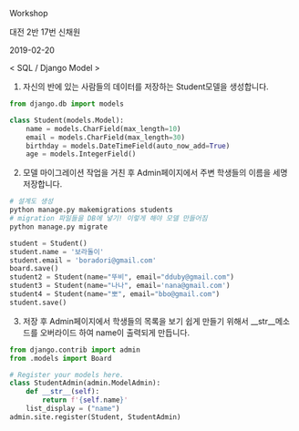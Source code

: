 Workshop

대전 2반 17번 신채원

2019-02-20

< SQL / Django Model >



1. 자신의 반에 있는 사람들의 데이터를 저장하는 Student모델을 생성합니다.

```python
from django.db import models

class Student(models.Model):
    name = models.CharField(max_length=10)
    email = models.CharField(max_length=30)
    birthday = models.DateTimeField(auto_now_add=True)
    age = models.IntegerField()
```



2. 모델 마이그레이션 작업을 거친 후
   Admin페이지에서 주변 학생들의 이름을 세명 저장합니다.

```python
# 설계도 생성
python manage.py makemigrations students
# migration 파일들을 DB에 넣기! 이렇게 해야 모델 만들어짐
python manage.py migrate

student = Student()
student.name = '보라돌이'
student.email = 'boradori@gmail.com'
board.save()
student2 = Student(name="뚜비", email="dduby@gmail.com")
student3 = Student(name="나나", email='nana@gmail.com')
student4 = Student(name="뽀", email="bbo@gmail.com")
student.save()
```



3. 저장 후 Admin페이지에서 학생들의 목록을 보기 쉽게 만들기 위해서
   __str__메소드를 오버라이드 하여 name이 출력되게 만듭니다.

```python
from django.contrib import admin
from .models import Board

# Register your models here.
class StudentAdmin(admin.ModelAdmin):
    def __str__(self):
        return f'{self.name}'
    list_display = ("name")
admin.site.register(Student, StudentAdmin)
```

